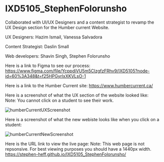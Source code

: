 # IXD5105_StephenFolorunsho

Collaborated with UI/UX Designers and a content strategist to revamp the UX Design section for the Humber current Website.

UX Designers: 
Hazim Ismail,
Vanessa Salvadora

Content Strategist:
Daslin Small

Web developers:
Shavin Singh,
Stephen Folorunsho



Here is a link to Figma to see our process:
https://www.figma.com/file/YcppdiVU5m5ClzgfzFRhv9/IXD5105?node-id=60%3A348&t=f25HPGyrlxXKVLsO-1

Here is a link to the Humber Current site:
https://www.humbercurrent.ca/

Here is a screenshot of what the UX section of the website looked like:
Note: You cannot click on a student to see their work.

![humberCurrentUXScreenshot](https://user-images.githubusercontent.com/107089079/217707858-2ce58c26-32a9-4293-9ef9-c6485e79fdd9.jpg)



Here is a screenshot of what the new webiste looks like when you click on a student:

![humberCurrentNewScreenshot](https://user-images.githubusercontent.com/107089079/217707136-08afa35d-fc48-4bda-98b9-69ca6375cd03.jpg)


Here is the URL link to view the live page:
Note: This web page is not repsonsive. For best viewing purposes you should have a 1440px width.
https://stephen-heff.github.io/IXD5105_StephenFolorunsho/

